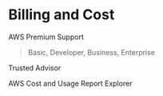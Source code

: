 # Billing and Cost

AWS Premium Support
> Basic, Developer, Business, Enterprise

Trusted Advisor

AWS Cost and Usage Report Explorer

